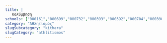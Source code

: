 ```yaml
---
title: |
   Κολύμβηση
schools: ["000161","000699","000732","000393","000392","000704","000390","000665","000637","000703","000870","001281","001296","001357","001774"]
category: "Αθλητισμός"
slugSubcategory: "kithara"
slugCategory: "athlitismos"
---
```


